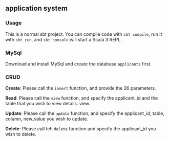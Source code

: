 ## application system

### Usage

This is a normal sbt project. You can compile code with `sbt compile`, run it with `sbt run`, and `sbt console` will start a Scala 3 REPL.

### MySql

Download and install MySql and create the database `applicants` first.

### CRUD
**Create**: Please call the `insert` function, and provide the 26 parameters.

**Read**: Please call the `view` function, and specify the applicant_id and the table that you wish to view details.
 view.

**Update**: Please call the `update` function, and specify the applicant_id, table, column, new_value you wish to update.

**Delete**: Please call teh `delete` function and specify the applicant_id you wish to delete.

